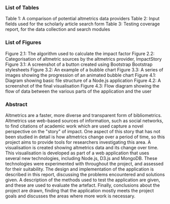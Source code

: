 ### List of Tables

Table 1: A comparison of potential altmetrics data providers
Table 2: Input fields used for the scholarly article search form
Table 3: Testing coverage report, for the data collection and search modules

### List of Figures

Figure 2.1: The algorithm used to calculate the impact factor
Figure 2.2: Categorisation of altmetric sources by the altmetrics provider, ImpactStory
Figure 3.1: A screenshot of a button created using Bootstrap Bootstrap stylesheets
Figure 3.2: An example of a bubble chart
Figure 3.3: A series of images showing the progression of an animated bubble chart
Figure 4.1: Diagram showing basic file structure of a Node.js application
Figure 4.2: A screenshot of the final visualisation
Figure 4.3: Flow diagram showing the flow of data between the various parts of the application and the user

<div class="page-break-avoid">

### Abstract

Altmetrics are a faster, more diverse and transparent form of bibliometrics. Altmetrics use web-based sources of information, such as social networks, to find citations of academic work which are used capture a novel perspective on the "story" of impact. One aspect of this story that has not been studied in detail is how altmetrics change over a period of time, so this project aims to provide tools for researchers investigating this area. A visualisation is created showing altmetrics data and its change over time. This visualisation is developed as part of a web application that uses several new technologies, including Node.js, D3.js and MongoDB. These technologies were experimented with throughout the project, and assessed for their suitability. The design and implementation of the application is described in this report, discussing the problems encountered and solutions given. A description of the methods used to test the application are given, and these are used to evaluate the artefact. Finally, conclusions about the project are drawn, finding that the application mostly meets the project goals and discusses the areas where more work is necessary.

</div>


